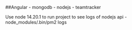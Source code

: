 ##Angular - mongodb - nodejs - teamtracker

Use node 14.20.1 to run project
to see logs of nodejs api - node_modules/.bin/pm2 logs
